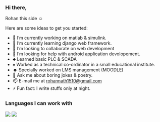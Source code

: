 ### Hi there, 
Rohan this side ☺

Here are some ideas to get you started:

- 🔭 I’m currently working on matlab & simulink.
- 🌱 I’m currently learning django web framework.
- 👯 I’m looking to collaborate on web development
- 🤔 I’m looking for help with android application devolopement.
- ♣ Learned basic PLC & SCADA
- ♠ Worked as a technical co-ordinator in a small educational institute.
- ☻ Specially worked on LMS management (MOODLE)
- 💬 Ask me about boring jokes & poetry.
- 📫 E-mail me at rohannath1510@gmail.com
- ⚡ Fun fact: I write stuffs only at night.

### Languages I can work with
![](https://img.shields.io/badge/c-23cc59?&style=for-the-badge&logo=c&logoColor=white)
![](https://img.shields.io/badge/python-2d043f?&style=for-the-badge&logo=python&logoColor=white)
